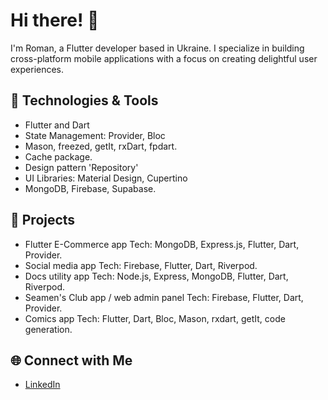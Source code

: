 # Hi there! 👋

I'm Roman, a Flutter developer based in Ukraine. I specialize in building cross-platform mobile applications with a focus on creating delightful user experiences.

## 🔧 Technologies & Tools

- Flutter and Dart
- State Management: Provider, Bloc
- Mason, freezed, getIt, rxDart, fpdart.
- Cache package.
- Design pattern 'Repository'
- UI Libraries: Material Design, Cupertino
- MongoDB, Firebase, Supabase.

## 📱 Projects

- Flutter E-Commerce app 
Tech: MongoDB, Express.js, Flutter, Dart, Provider. 
- Social media app
Tech: Firebase, Flutter, Dart,  Riverpod.
- Docs utility app
Tech: Node.js, Express, MongoDB, Flutter, Dart, Riverpod.
- Seamen's Club app / web admin panel 
Tech: Firebase, Flutter, Dart, Provider. 
- Comics app
Tech: Flutter, Dart, Bloc, Mason, rxdart, getIt, code generation.

## 🌐 Connect with Me

- [LinkedIn](https://www.linkedin.com/in/roman-kliakhin-298103227/)


